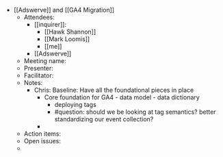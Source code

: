 - [[Adswerve]] and [[GA4 Migration]]
	- Attendees:
		- [[inquirer]]:
			- [[Hawk Shannon]]
			- [[Mark Loomis]]
			- [[me]]
		- [[Adswerve]]
	- Meeting name:
	- Presenter:
	- Facilitator:
	- Notes:
		- Chris: Baseline: Have all the foundational pieces in place
			- Core foundation for GA4 - data model - data dictionary
				- deploying tags
				- #question: should we be looking at tag semantics? better standardizing our event collection?
			-
	- Action items:
	- Open issues:
	-